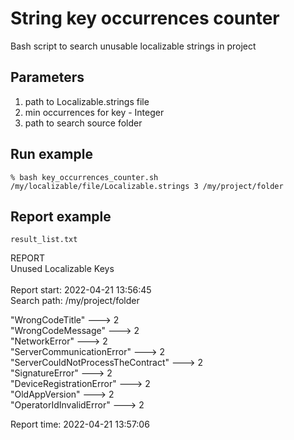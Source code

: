 # String key occurrences counter
Bash script to search unusable localizable strings in project

## Parameters 
1. path to Localizable.strings file
2. min occurrences for key - Integer
3. path to search source folder
  
## Run example 
`% bash key_occurrences_counter.sh /my/localizable/file/Localizable.strings 3 /my/project/folder`

## Report example

`result_list.txt`

REPORT <br />
Unused Localizable Keys <br /><br />
Report start: 2022-04-21 13:56:45 <br />
Search path: /my/project/folder <br />


"WrongCodeTitle" ---> 2 <br />
"WrongCodeMessage" ---> 2 <br />
"NetworkError" ---> 2 <br />
"ServerCommunicationError" ---> 2 <br />
"ServerCouldNotProcessTheContract" ---> 2 <br />
"SignatureError" ---> 2 <br />
"DeviceRegistrationError" ---> 2 <br />
"OldAppVersion" ---> 2 <br />
"OperatorIdInvalidError" ---> 2 <br />

 
Report time: 2022-04-21 13:57:06
